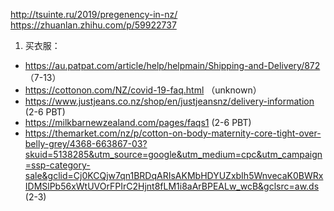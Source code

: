 http://tsuinte.ru/2019/pregenency-in-nz/
https://zhuanlan.zhihu.com/p/59922737

1. 买衣服：
- https://au.patpat.com/article/help/helpmain/Shipping-and-Delivery/872 （7-13）  
- https://cottonon.com/NZ/covid-19-faq.html （unknown）  
- https://www.justjeans.co.nz/shop/en/justjeansnz/delivery-information (2-6 PBT)
- https://milkbarnewzealand.com/pages/faqs1 (2-6 PBT)
- https://themarket.com/nz/p/cotton-on-body-maternity-core-tight-over-belly-grey/4368-663867-03?skuid=5138285&utm_source=google&utm_medium=cpc&utm_campaign=ssp-category-sale&gclid=Cj0KCQjw7qn1BRDqARIsAKMbHDYUZxbIh5WnvecaK0BWRxIDMSlPb56xWtUVOrFPIrC2Hjnt8fLM1i8aArBPEALw_wcB&gclsrc=aw.ds (2-3)